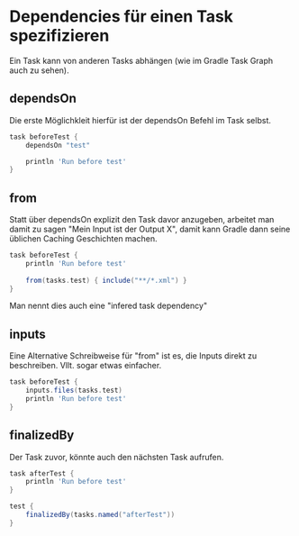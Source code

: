 # Dependencies für einen Task spezifizieren
Ein Task kann von anderen Tasks abhängen (wie im Gradle Task Graph auch zu sehen).

## dependsOn
Die erste Möglichkleit hierfür ist der dependsOn Befehl im Task selbst.

```Groovy
task beforeTest {
	dependsOn "test"

	println 'Run before test'
}
```

## from
Statt über dependsOn explizit den Task davor anzugeben, arbeitet man damit zu sagen "Mein Input ist der Output X", damit kann Gradle dann seine üblichen Caching Geschichten machen.

```Groovy
task beforeTest {
	println 'Run before test'
	
	from(tasks.test) { include("**/*.xml") }
}
```

Man nennt dies auch eine "infered task dependency"

## inputs
Eine Alternative Schreibweise für "from" ist es, die Inputs direkt zu beschreiben. Vllt. sogar etwas einfacher.

```Groovy
task beforeTest {
	inputs.files(tasks.test)
	println 'Run before test'
}
```

## finalizedBy
Der Task zuvor, könnte auch den nächsten Task aufrufen.

```Groovy
task afterTest {
	println 'Run before test'
}

test {
	finalizedBy(tasks.named("afterTest"))
}
```

